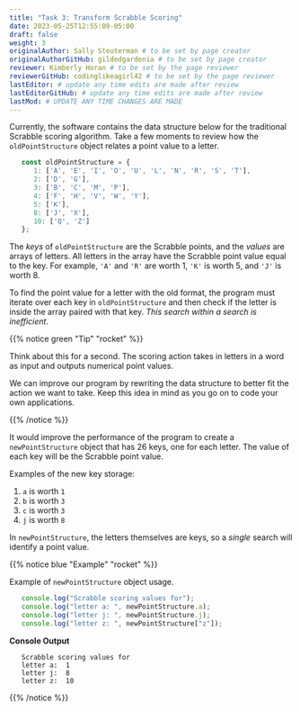 ```yaml
---
title: "Task 3: Transform Scrabble Scoring"
date: 2023-05-25T12:55:09-05:00
draft: false
weight: 3
originalAuthor: Sally Steuterman # to be set by page creator
originalAuthorGitHub: gildedgardenia # to be set by page creator
reviewer: Kimberly Horan # to be set by the page reviewer
reviewerGitHub: codinglikeagirl42 # to be set by the page reviewer
lastEditor: # update any time edits are made after review
lastEditorGitHub: # update any time edits are made after review
lastMod: # UPDATE ANY TIME CHANGES ARE MADE
---
```


Currently, the software contains the data structure below for the traditional
Scrabble scoring algorithm. Take a few moments to review how the
`oldPointStructure` object relates a point value to a letter.

```js {linenos=table}
   const oldPointStructure = {
      1: ['A', 'E', 'I', 'O', 'U', 'L', 'N', 'R', 'S', 'T'],
      2: ['D', 'G'],
      3: ['B', 'C', 'M', 'P'],
      4: ['F', 'H', 'V', 'W', 'Y'],
      5: ['K'],
      8: ['J', 'X'],
      10: ['Q', 'Z']
   };
```

The *keys* of `oldPointStructure` are the Scrabble points, and the
*values* are arrays of letters. All letters in the array have the Scrabble
point value equal to the key. For example, `'A'` and `'R'` are worth 1,
`'K'` is worth 5, and `'J'` is worth 8.

To find the point value for a letter with the old format, the program must
iterate over each key in `oldPointStructure` and then check if the letter is
inside the array paired with that key. *This search within a search is
inefficient*.

{{% notice green "Tip" "rocket" %}}

   Think about this for a second. The scoring action takes in letters in a word as input
   and outputs numerical point values. 

   We can improve our program by rewriting the data structure to better fit the action
   we want to take. Keep this idea in mind as you go on to code your own
   applications.

{{% /notice %}}

It would improve the performance of the program to create a `newPointStructure` object that has 26 keys,
one for each letter. The value of each key will be the Scrabble point value.

Examples of the new key storage:

1. `a` is worth `1`
1. `b` is worth `3`
1. `c` is worth `3`
1. `j` is worth `8`

In `newPointStructure`, the letters themselves are keys, so a *single* search
will identify a point value. 

{{% notice blue "Example" "rocket" %}}

   Example of ``newPointStructure`` object usage.

   ```js
      console.log("Scrabble scoring values for");
      console.log("letter a: ", newPointStructure.a);
      console.log("letter j: ", newPointStructure.j);
      console.log("letter z: ", newPointStructure["z"]);
   ```

   **Console Output**

   ```console
      Scrabble scoring values for
      letter a:  1
      letter j:  8
      letter z:  10
   ```

{{% /notice %}}